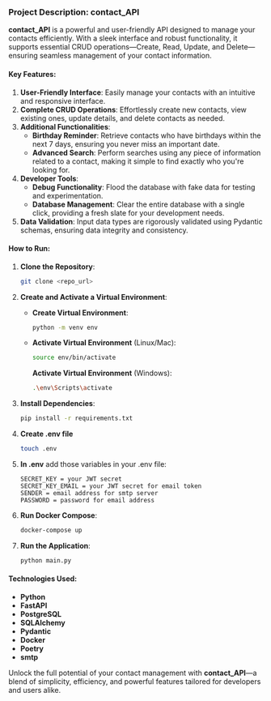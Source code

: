 ### Project Description: contact_API

**contact_API** is a powerful and user-friendly API designed to manage your contacts efficiently. With a sleek interface and robust functionality, it supports essential CRUD operations—Create, Read, Update, and Delete—ensuring seamless management of your contact information.

#### Key Features:

1. **User-Friendly Interface**: Easily manage your contacts with an intuitive and responsive interface.
2. **Complete CRUD Operations**: Effortlessly create new contacts, view existing ones, update details, and delete contacts as needed.
3. **Additional Functionalities**:
   - **Birthday Reminder**: Retrieve contacts who have birthdays within the next 7 days, ensuring you never miss an important date.
   - **Advanced Search**: Perform searches using any piece of information related to a contact, making it simple to find exactly who you're looking for.
4. **Developer Tools**:
   - **Debug Functionality**: Flood the database with fake data for testing and experimentation.
   - **Database Management**: Clear the entire database with a single click, providing a fresh slate for your development needs.
5. **Data Validation**: Input data types are rigorously validated using Pydantic schemas, ensuring data integrity and consistency.

#### How to Run:

1. **Clone the Repository**:
   ```sh
   git clone <repo_url>
   ```

2. **Create and Activate a Virtual Environment**:
   - **Create Virtual Environment**:
     ```sh
     python -m venv env
     ```
   - **Activate Virtual Environment** (Linux/Mac):
     ```sh
     source env/bin/activate
     ```
     **Activate Virtual Environment** (Windows):
     ```sh
     .\env\Scripts\activate
     ```

3. **Install Dependencies**:
   ```sh
   pip install -r requirements.txt
   ```
4. **Create .env file**
   ```sh
   touch .env
   ```
5. **In .env**
   add those variables in your .env file:
   ```
   SECRET_KEY = your JWT secret
   SECRET_KEY_EMAIL = your JWT secret for email token
   SENDER = email address for smtp server
   PASSWORD = password for email address 
   ```
   
7. **Run Docker Compose**:
   ```sh
   docker-compose up
   ```

8. **Run the Application**:
   ```sh
   python main.py
   ```

#### Technologies Used:

- **Python**
- **FastAPI**
- **PostgreSQL**
- **SQLAlchemy**
- **Pydantic**
- **Docker**
- **Poetry**
- **smtp**

Unlock the full potential of your contact management with **contact_API**—a blend of simplicity, efficiency, and powerful features tailored for developers and users alike.
